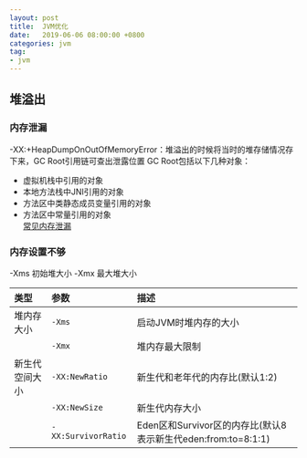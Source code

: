 ```yaml
---
layout: post
title:  JVM优化
date:   2019-06-06 08:00:00 +0800
categories: jvm
tag:
- jvm
---
```


## 堆溢出
### 内存泄漏
-XX:+HeapDumpOnOutOfMemoryError：堆溢出的时候将当时的堆存储情况存下来，GC Root引用链可查出泄露位置
GC Root包括以下几种对象：   
* 虚拟机栈中引用的对象   
* 本地方法栈中JNI引用的对象   
* 方法区中类静态成员变量引用的对象   
* 方法区中常量引用的对象   
[常见内存泄漏](https://www.javazhiyin.com/26071.html)

### 内存设置不够
-Xms 初始堆大小 -Xmx 最大堆大小

|**类型**|**参数**|**描述**|
|:----|:----|:----|
|堆内存大小|`-Xms`|启动JVM时堆内存的大小|
| |`-Xmx`|堆内存最大限制|
|新生代空间大小|`-XX:NewRatio`|新生代和老年代的内存比(默认1:2)|
| |`-XX:NewSize`|新生代内存大小|
| |`-XX:SurvivorRatio`|Eden区和Survivor区的内存比(默认8 表示新生代eden:from:to=8:1:1)|
